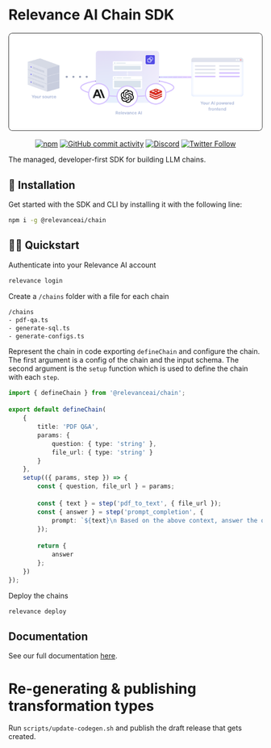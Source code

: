 # Relevance AI Chain SDK

<div align="center">

![Relevance AI stack](head-illustration.png)

[![npm](https://img.shields.io/npm/dw/@relevanceai/chain)](https://www.npmjs.com/package/@relevanceai/chain)
[![GitHub commit activity](https://img.shields.io/github/commit-activity/w/relevanceai/relevance-chain-sdk)](https://github.com/RelevanceAI/relevance-chain-sdk)
[![Discord](https://img.shields.io/discord/1107542094672842762)](https://discord.com/invite/8VHJJrQZMM) 
[![Twitter Follow](https://img.shields.io/twitter/follow/relevanceai_?style=social)](https://twitter.com/RelevanceAI_)

</div>

The managed, developer-first SDK for building LLM chains.

## 🔨 Installation

Get started with the SDK and CLI by installing it with the following line:
```sh
npm i -g @relevanceai/chain
```

## 🏃‍♀️ Quickstart

Authenticate into your Relevance AI account
```sh
relevance login
```

Create a `/chains` folder with a file for each chain
```
/chains
- pdf-qa.ts
- generate-sql.ts
- generate-configs.ts
```

Represent the chain in code exporting `defineChain` and configure the chain. The first argument is a config of the chain and the input schema. The second argument is the `setup` function which is used to define the chain with each `step`.
```typescript
import { defineChain } from '@relevanceai/chain';

export default defineChain(
    {
        title: 'PDF Q&A',
        params: {
            question: { type: 'string' },
            file_url: { type: 'string' }
        }
    },
    setup(({ params, step }) => {
        const { question, file_url } = params;

        const { text } = step('pdf_to_text', { file_url });
        const { answer } = step('prompt_completion', { 
            prompt: `${text}\n Based on the above context, answer the question ${question}` 
        });

        return {
            answer
        };
    })
});
```

Deploy the chains
```sh
relevance deploy
```

## Documentation

See our full documentation [here](https://documentation.relevanceai.com).


# Re-generating & publishing transformation types

Run `scripts/update-codegen.sh` and publish the draft release that gets created.
